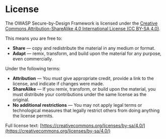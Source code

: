 # License

The OWASP Secure-by-Design Framework is licensed under the [Creative Commons Attribution-ShareAlike 4.0 International License (CC BY-SA 4.0)](https://creativecommons.org/licenses/by-sa/4.0/).

This means you are free to:

- **Share** — copy and redistribute the material in any medium or format.
- **Adapt** — remix, transform, and build upon the material for any purpose, even commercially.

Under the following terms:

- **Attribution** — You must give appropriate credit, provide a link to the license, and indicate if changes were made.
- **ShareAlike** — If you remix, transform, or build upon the material, you must distribute your contributions under the same license as the original.
- **No additional restrictions** — You may not apply legal terms or technological measures that legally restrict others from doing anything the license permits.

Full license text: [https://creativecommons.org/licenses/by-sa/4.0/](https://creativecommons.org/licenses/by-sa/4.0/)
